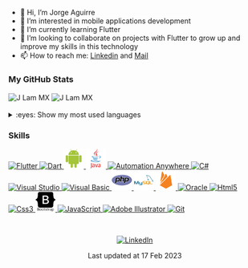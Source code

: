 - 👋 Hi, I’m Jorge Aguirre
- 👀 I’m interested in mobile applications development
- 🌱 I’m currently learning Flutter
- 💞️ I’m looking to collaborate on projects with Flutter to grow up and improve my skills in this technology
- 📫 How to reach me: [Linkedin](https://www.linkedin.com/in/jlammx) and [Mail](mailto:jorge-l-am@hotmail.com?subject=Contact_from_GitHub)


### My GitHub Stats

<div>
  <img align="center" width="49%" src="https://github-readme-streak-stats.herokuapp.com/?user=jlammx&locale=en" alt="J Lam MX" />
  <img align="center" width="47%" src="https://github-readme-stats.vercel.app/api?username=jlammx&locale=en&show_icons=true" alt="J Lam MX" />
</div>

<br/>

<details>
<summary>:eyes: Show my most used languages</summary>
  <div>
    <img src="https://github-readme-stats.vercel.app/api/top-langs/?username=jlammx&locale=en&layout=compact&langs_count=10&hide_border=false&custom_title=Top%20%Languages" alt="Top Languages" />
  </div>
</details>


### Skills

<p align="left">
  <a href="https://flutter.dev" target="_blank">
    <img src="https://www.vectorlogo.zone/logos/flutterio/flutterio-icon.svg" alt="Flutter" width="40" height="40"/>
  </a>
  <a href="https://dart.dev" target="_blank">
    <img src="https://www.vectorlogo.zone/logos/dartlang/dartlang-icon.svg" alt="Dart" width="40" height="40"/>
  </a>
  <a href="https://www.android.com" target="_blank">
    <img src="https://github.com/devicons/devicon/blob/master/icons/android/android-original.svg" alt="Android" width="40" height="40"/>
  </a>
  <a href="https://www.java.com" target="_blank">
    <img src="https://github.com/devicons/devicon/blob/master/icons/java/java-original-wordmark.svg" alt="Java" width="40" height="40"/>
  </a>
	
  <a href="https://www.automationanywhere.com/" target="_blank">
    <img src="https://www.automationanywhere.com/sites/default/files/images/AAI/automation-anywhere-logo-a-only.png" alt="Automation Anywhere" width="40" height="40"/>
  </a>
	
  <a href="https://learn.microsoft.com/es-es/dotnet/csharp" target="_blank">
    <img src="https://cdn.jsdelivr.net/gh/devicons/devicon/icons/csharp/csharp-original.svg" alt="C#" width="40" height="40"/>
  </a>
  <a href="https://visualstudio.microsoft.com" target="_blank">
    <img src="https://cdn.jsdelivr.net/gh/devicons/devicon/icons/visualstudio/visualstudio-plain.svg" alt="Visual Studio" width="40" height="40"/>
  </a>
  <a href="https://learn.microsoft.com/es-es/dotnet/visual-basic" target="_blank">
    <img src="https://www.vectorlogo.zone/logos/microsoft_vb/microsoft_vb-icon.svg" alt="Visual Basic" width="40" height="40"/>
  </a>
  <a href="https://www.php.net" target="_blank">
    <img src="https://raw.githubusercontent.com/devicons/devicon/master/icons/php/php-original.svg" alt="PHP" width="40" height="40"/>
  </a>
  
  <a href="https://www.mysql.com" target="_blank">
    <img src="https://raw.githubusercontent.com/devicons/devicon/master/icons/mysql/mysql-original-wordmark.svg" alt="MySQL" width="40" height="40"/>
  </a>
  <a href="https://www.firebase.com" target="_blank">
    <img src="https://github.com/devicons/devicon/blob/master/icons/firebase/firebase-plain.svg" alt="Firebase" width="40" height="40"/>
  </a>
  <a href="https://www.oracle.com" target="_blank">
    <img src="https://cdn.jsdelivr.net/gh/devicons/devicon/icons/oracle/oracle-original.svg" alt="Oracle" width="40" height="40"/>
  </a>
  
  <a href="https://www.w3.org/html" target="_blank">
    <img src="https://cdn.jsdelivr.net/gh/devicons/devicon/icons/html5/html5-original.svg" alt="Html5" width="40" height="40"/>
  </a>
  <a href="https://www.w3.org/css3" target="_blank">
    <img src="https://cdn.jsdelivr.net/gh/devicons/devicon/icons/css3/css3-original.svg" alt="Css3" width="40" height="40"/>
  </a>
  <a href="https://getbootstrap.com" target="_blank">
    <img src="https://raw.githubusercontent.com/devicons/devicon/master/icons/bootstrap/bootstrap-plain-wordmark.svg" alt="Bootstrap" width="40" height="40"/>
  </a>
  <a href="https://developer.mozilla.org/en-US/docs/Web/JavaScript" target="_blank">
    <img src="https://cdn.jsdelivr.net/gh/devicons/devicon/icons/javascript/javascript-original.svg" alt="JavaScript" width="40" height="40"/>
  </a>

  <a href="https://www.adobe.com/mx/products/illustrator.html" target="_blank">
    <img src="https://www.vectorlogo.zone/logos/adobe_illustrator/adobe_illustrator-icon.svg" alt="Adobe Illustrator" width="40" height="40"/>
  </a>
  
  <a href="https://git-scm.com" target="_blank">
    <img src="https://cdn.jsdelivr.net/gh/devicons/devicon/icons/git/git-original.svg" alt="Git" width="40" height="40"/>
  </a>       
</p>

<br/>

<p align="center">
	<div align="center" inline>
		<span> <a href="https://www.linkedin.com/in/jlammx" target="_blank">
		  <img src="https://content.linkedin.com/content/dam/me/business/en-us/amp/brand-site/v2/bg/LI-Logo.svg.original.svg" alt="LinkedIn" height="25"/></a>
		</span>
	</div>
</p>

<p align="center"> Last updated at 17 Feb 2023</p>

<!---
JLamMX/JLamMX is a ✨ special ✨ repository because its `README.md` (this file) appears on your GitHub profile.
You can click the Preview link to take a look at your changes. 		
Espacios en blanco  -> &nbsp;&nbsp;&nbsp;&nbsp;
Salto de línea      -> <br/>
--->
